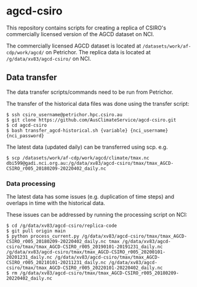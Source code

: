 # agcd-csiro

This repository contains scripts for creating a replica of CSIRO's commercially licensed version of the AGCD dataset on NCI.

The commercially licensed AGCD dataset is located at `/datasets/work/af-cdp/work/agcd/` on Petrichor.
The replica data is located at `/g/data/xv83/agcd-csiro/` on NCI.

## Data transfer

The data transfer scripts/commands need to be run from Petrichor.

The transfer of the historical data files was done using the transfer script:
```
$ ssh csiro_username@petrichor.hpc.csiro.au
$ git clone https://github.com/AusClimateService/agcd-csiro.git
$ cd agcd-csiro
$ bash transfer_agcd-historical.sh {variable} {nci_username} {nci_password}
```

The latest data (updated daily) can be transferred using scp. e.g.
```
$ scp /datasets/work/af-cdp/work/agcd/climate/tmax.nc dbi599@gadi.nci.org.au:/g/data/xv83/agcd-csiro/tmax/tmax_AGCD-CSIRO_r005_20180209-20220402_daily.nc
```

### Data processing

The latest data has some issues (e.g. duplication of time steps) and
overlaps in time with the historical data.

These issues can be addressed by running the processing script on NCI:

```
$ cd /g/data/xv83/agcd-csiro/replica-code
$ git pull origin main
$ python process_current.py /g/data/xv83/agcd-csiro/tmax/tmax_AGCD-CSIRO_r005_20180209-20220402_daily.nc tmax /g/data/xv83/agcd-csiro/tmax/tmax_AGCD-CSIRO_r005_20190101-20191231_daily.nc /g/data/xv83/agcd-csiro/tmax/tmax_AGCD-CSIRO_r005_20200101-20201231_daily.nc /g/data/xv83/agcd-csiro/tmax/tmax_AGCD-CSIRO_r005_20210101-20211231_daily.nc /g/data/xv83/agcd-csiro/tmax/tmax_AGCD-CSIRO_r005_20220101-20220402_daily.nc
$ rm /g/data/xv83/agcd-csiro/tmax/tmax_AGCD-CSIRO_r005_20180209-20220402_daily.nc
```
